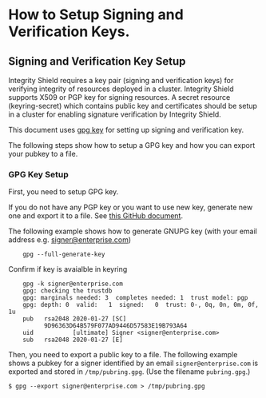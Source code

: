 # How to Setup Signing and Verification Keys.

## Signing and Verification Key Setup
Integrity Shield requires a key pair (signing and verification keys) for verifying integrity of resources deployed in a cluster. Integrity Shield supports X509 or PGP key for signing resources. A secret resource (keyring-secret) which contains public key and certificates should be setup in a cluster for enabling signature verification by Integrity Shield. 

This document uses [gpg key](https://www.gnupg.org/index.html) for setting up signing and verification key.

The following steps show how to setup a GPG key and how you can export your pubkey to a file.


### GPG Key Setup

First, you need to setup GPG key.

If you do not have any PGP key or you want to use new key, generate new one and export it to a file. See [this GitHub document](https://docs.github.com/en/free-pro-team@latest/github/authenticating-to-github/generating-a-new-gpg-key).

The following example shows how to generate GNUPG key (with your email address e.g. signer@enterprise.com)

```
    gpg --full-generate-key

```

Confirm if key is avaialble in keyring

```
    gpg -k signer@enterprise.com
    gpg: checking the trustdb
    gpg: marginals needed: 3  completes needed: 1  trust model: pgp
    gpg: depth: 0  valid:   1  signed:   0  trust: 0-, 0q, 0n, 0m, 0f, 1u
    pub   rsa2048 2020-01-27 [SC]
          9D96363D64B579F077AD9446D57583E19B793A64
    uid           [ultimate] Signer <signer@enterprise.com>
    sub   rsa2048 2020-01-27 [E]

```

Then, you need to export a public key to a file. The following example shows a pubkey for a signer identified by an email `signer@enterprise.com` is exported and stored in `/tmp/pubring.gpg`. (Use the filename `pubring.gpg`.)

```
$ gpg --export signer@enterprise.com > /tmp/pubring.gpg
```



